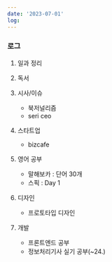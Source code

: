 ```yaml
---
date: '2023-07-01'
log: 
---
```


### 로그

1. 일과 정리


2. 독서


3. 시사/이슈
	- 북저널리즘
	- seri ceo


4. 스타트업
	- bizcafe


5. 영어 공부
	- 말해보카 : 단어 30개
	- 스픽 : Day 1


6. 디자인
	- 프로토타입 디자인


7. 개발
	- 프론트엔드 공부
	- 정보처리기사 실기 공부(~24.)